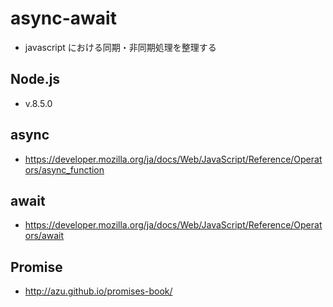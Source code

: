 # async-await
- javascript における同期・非同期処理を整理する

## Node.js
- v.8.5.0

## async
- https://developer.mozilla.org/ja/docs/Web/JavaScript/Reference/Operators/async_function

## await
- https://developer.mozilla.org/ja/docs/Web/JavaScript/Reference/Operators/await

## Promise
- http://azu.github.io/promises-book/
